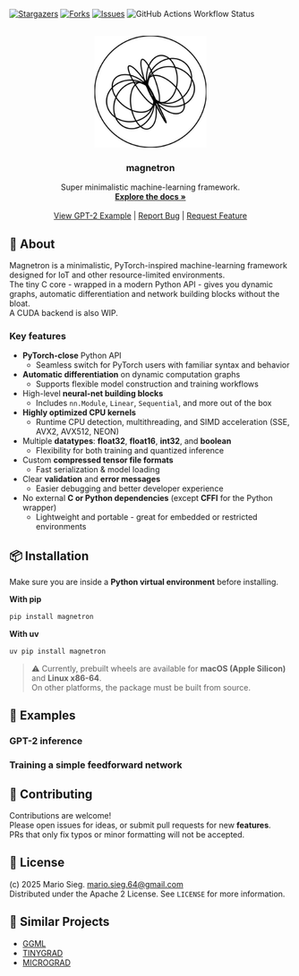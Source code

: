 [![Stargazers][stars-shield]][stars-url]
[![Forks][forks-shield]][forks-url]
[![Issues][issues-shield]][issues-url]
![GitHub Actions Workflow Status][ci-shield]

<br />
<div align="center">
  <a href="https://github.com/MarioSieg/magnetron">
    <img src="media/magnetron-logo.svg" alt="Logo" width="200" height="200">
  </a>

<h3 align="center">magnetron</h3>
  <p align="center">
    Super minimalistic machine-learning framework.
    <br />
    <a href="https://github.com/MarioSieg/magnetron/tree/master/docs"><strong>Explore the docs »</strong></a>
    <br />
    <br />
    <a href="https://github.com/MarioSieg/magnetron/blob/master/examples/gpt2/gpt2.py">View GPT-2 Example</a>
    |
    <a href="https://github.com/MarioSieg/magnetron/issues/new?labels=bug&template=bug-report---.md">Report Bug</a>
    |
    <a href="https://github.com/MarioSieg/magnetron/issues/new?labels=enhancement&template=feature-request---.md">Request Feature</a>
  </p>
</div>

## 📖 About

Magnetron is a minimalistic, PyTorch-inspired machine-learning framework designed for IoT and other resource-limited environments.<br>
The tiny C core - wrapped in a modern Python API - gives you dynamic graphs, automatic differentiation and network building blocks without the bloat.<br>
A CUDA backend is also WIP.<br>

### Key features
* **PyTorch-close** Python API  
  - Seamless switch for PyTorch users with familiar syntax and behavior 
* **Automatic differentiation** on dynamic computation graphs  
  - Supports flexible model construction and training workflows  
* High-level **neural-net building blocks**  
  - Includes `nn.Module`, `Linear`, `Sequential`, and more out of the box
* **Highly optimized CPU kernels**
  - Runtime CPU detection, multithreading, and SIMD acceleration (SSE, AVX2, AVX512, NEON)
* Multiple **datatypes**: **float32**, **float16**, **int32**, and **boolean**  
  - Flexibility for both training and quantized inference  
* Custom **compressed tensor file formats**  
  - Fast serialization & model loading
* Clear **validation** and **error messages**  
  - Easier debugging and better developer experience
* No external **C or Python dependencies** (except **CFFI** for the Python wrapper)  
  - Lightweight and portable - great for embedded or restricted environments


## 📦 Installation

Make sure you are inside a **Python virtual environment** before installing.

**With pip**
```bash
pip install magnetron
```

**With uv**
```bash
uv pip install magnetron
```
> ⚠️ Currently, prebuilt wheels are available for **macOS (Apple Silicon)** and **Linux x86-64**.  
> On other platforms, the package must be built from source.

## 🧪 Examples

### GPT-2 inference

### Training a simple feedforward network

## 🤝 Contributing
Contributions are welcome!  
Please open issues for ideas, or submit pull requests for new **features**.  
PRs that only fix typos or minor formatting will not be accepted.

## 📜 License
(c) 2025 Mario Sieg. mario.sieg.64@gmail.com<br>
Distributed under the Apache 2 License.
See `LICENSE` for more information.

## 🧩 Similar Projects

* [GGML](https://github.com/ggerganov/ggml)
* [TINYGRAD](https://github.com/tinygrad/tinygrad)
* [MICROGRAD](https://github.com/karpathy/micrograd)

[contributors-shield]: https://img.shields.io/github/contributors/MarioSieg/magnetron.svg?style=for-the-badge
[contributors-url]: https://github.com/MarioSieg/magnetron/graphs/contributors
[forks-shield]: https://img.shields.io/github/forks/MarioSieg/magnetron.svg?style=for-the-badge
[forks-url]: https://github.com/MarioSieg/magnetron/network/members
[stars-shield]: https://img.shields.io/github/stars/MarioSieg/magnetron.svg?style=for-the-badge
[stars-url]: https://github.com/MarioSieg/magnetron/stargazers
[issues-shield]: https://img.shields.io/github/issues/MarioSieg/magnetron.svg?style=for-the-badge
[issues-url]: https://github.com/MarioSieg/magnetron/issues
[license-shield]: https://img.shields.io/github/license/MarioSieg/magnetron.svg?style=for-the-badge
[license-url]: https://github.com/MarioSieg/magnetron/blob/master/LICENSE.txt
[ci-shield]: https://img.shields.io/github/actions/workflow/status/MarioSieg/magnetron/cmake-python-multi-platform.yml?style=for-the-badge
